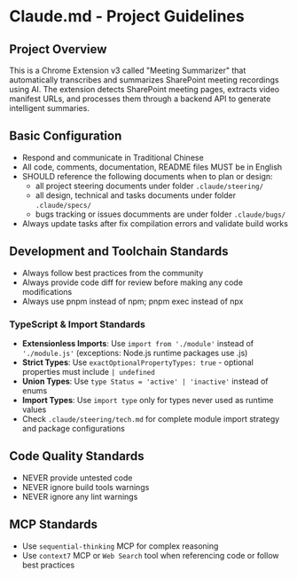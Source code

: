 # Claude.md - Project Guidelines

## Project Overview

This is a Chrome Extension v3 called "Meeting Summarizer" that automatically transcribes and summarizes SharePoint meeting recordings using AI. The extension detects SharePoint meeting pages, extracts video manifest URLs, and processes them through a backend API to generate intelligent summaries.

## Basic Configuration
- Respond and communicate in Traditional Chinese
- All code, comments, documentation, README files MUST be in English
- SHOULD reference the following documents when to plan or design:
  - all project steering documents under folder `.claude/steering/`
  - all design, technical and tasks documents under folder `.claude/specs/`
  - bugs tracking or issues documments are under folder `.claude/bugs/`
- Always update tasks after fix compilation errors and validate build works

## Development and Toolchain Standards
- Always follow best practices from the community
- Always provide code diff for review before making any code modifications
- Always use pnpm instead of npm; pnpm exec instead of npx

### TypeScript & Import Standards
- **Extensionless Imports**: Use `import from './module'` instead of `'./module.js'` (exceptions: Node.js runtime packages use .js)
- **Strict Types**: Use `exactOptionalPropertyTypes: true` - optional properties must include `| undefined`
- **Union Types**: Use `type Status = 'active' | 'inactive'` instead of enums
- **Import Types**: Use `import type` only for types never used as runtime values
- Check `.claude/steering/tech.md` for complete module import strategy and package configurations

## Code Quality Standards
- NEVER provide untested code
- NEVER ignore build tools warnings
- NEVER ignore any lint warnings

## MCP Standards
- Use `sequential-thinking` MCP for complex reasoning
- Use `context7` MCP or `Web Search` tool when referencing code or follow best practices
